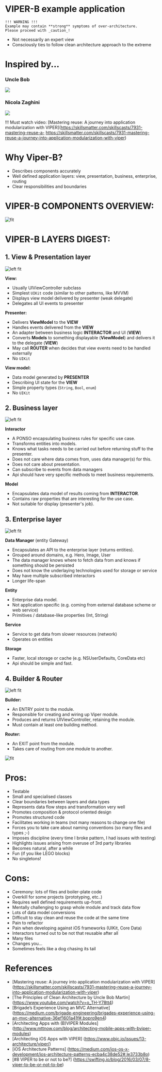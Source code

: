 # VIPER-B example application

```
!!! WARNING !!!
Example may contain **strong** symptoms of over-architecture.
Please proceed with _caution_!
```

- Not necessarily an expert view
- Consciously ties to follow clean architecture approach to the extreme

# Inspired by...

### Uncle Bob

![](images/robert-uncle-bob-martin-agile-manifesto-interview.jpg)



### Nicola Zaghini
![](images/NicolaZaghini.jpg)

!!! Must watch video: [Mastering reuse: A journey into application modularization with VIPER](https://skillsmatter.com/skillscasts/7931-mastering-reuse-a-
https://skillsmatter.com/skillscasts/7931-mastering-reuse-a-journey-into-application-modularization-with-viper)



# Why Viper-B?

- Describes components accurately
- Well defined application layers: view, presentation, business, enterprise, routing
- Clear responsibilities and boundaries


# VIPER-B COMPONENTS OVERVIEW:
![fit](images/viper-full-picture.png)


# VIPER-B LAYERS DIGEST:


## 1. View & Presentation layer

![left fit](images/viper-view-presenter.png)

**View:**
- Usually UIViewController subclass
- Simplest `UIKit` code (similar to other patterns, like MVVM)
- Displays view model delivered by presenter (weak delegate)
- Delegates all UI events to presenter

**Presenter:**
- Delivers **ViewModel** to the **VIEW**
- Handles events delivered from the **VIEW**
- An adapter between business logic **INTERACTOR** and UI (**VIEW**)
- Converts **Models** to something displayable (**ViewModel**) and delivers it to the delegate (**VIEW**)
- May call **ROUTER** when decides that view events need to be handled externally
- No `UIKit`

**View model:**
 - Data model generated by **PRESENTER** 
 - Describing UI state for the **VIEW**
 - Simple property types (`String`, `Bool`, `enum`)
 - No `UIKit`


## 2. Business layer

![left fit](images/viper-interactor-enterprise-layer.png)

**Interactor**
- A PONSO encapsulating business rules for specific use case.
- Transforms entities into models.
- Knows what tasks needs to be carried out before returning stuff to the presenter.
- Does not care where data comes from, uses data manager(s) for this.
- Does not care about presentation.
- Can subscribe to events from data managers
- Api should have very specific methods to meet business requirements.

**Model**
- Encapsulates data model of results coming from **INTERACTOR**.
- Contains raw properties that are interesting for the use case.
- Not suitable for display (presenter's job).

## 3. Enterprise layer

![left fit](images/viper-enterprise-layer.png)

**Data Manager** (entity Gateway)
- Encapsulates an API to the enterprise layer (returns entities). 
- Grouped around domains, e.g. Hero, Image, User
- The data manager knows where to fetch data from and knows if something should be persisted 
- Does not know the underlaying technologies used for storage or service
- May have multiple subscribed interactors
- Longer life-span

**Entity**
- Enterprise data model.
- Not application specific (e.g. coming from external database scheme or web service)
- Primitives / database-like properties (Int, String)

**Service**
- Service to get data from slower resources (network)
- Operates on entities

**Storage**
- Faster, local storage or cache (e.g. NSUserDefaults, CoreData etc)
- Api should be simple and fast.



## 4. Builder & Router

![left fit](images/viper-builder-router.png)

**Builder:**
- An ENTRY point to the module.
- Responsible for creating and wiring up Viper module.
- Produces and returns UIViewController, retaining the module. 
- Must contain at least one building method.

**Router:**
- An EXIT point from the module.
- Takes care of routing from one module to another.


![fit](images/viper-full-picture.png)


# Pros:

- Testable
- Small and specialised classes
- Clear boundaries between layers and data types
- Represents data flow steps and transformation very well
- Promotes composition & protocol oriented design
- Promotes structured code
- Facilitates working in teams (not many reasons to change one file)
- Forces you to take care about naming conventions (so many files and types ;-)
- Imposes discipline (every time I broke pattern, I had issues with testing)
- Highlights issues arising from overuse of 3rd party libraries
- Becomes natural, after a while
- Fun (if you like LEGO blocks)
- No singletons!


# Cons:

- Ceremony: lots of files and boiler-plate code
- Overkill for some projects (prototyping, etc..)
- Requires well defined requirements up-front.
- Mentally challenging to grasp whole module and track data flow
- Lots of data model conversions
- Difficult to stay clean and reuse the code at the same time
- Pain to refactor
- Pain when developing against iOS frameworks (UIKit, Core Data)
- Interactors turned out to be not that reusable after all
- Many files
- Changes you...
- Sometimes feels like a dog chasing its tail


# References

- [Mastering reuse: A journey into application modularization with VIPER] (https://skillsmatter.com/skillscasts/7931-mastering-reuse-a-journey-into-application-modularization-with-viper)
- [The Principles of Clean Architecture by Uncle Bob Martin] (https://www.youtube.com/watch?v=o_TH-Y78tt4)
- [Brigade’s Experience Using an MVC Alternative] (https://medium.com/brigade-engineering/brigades-experience-using-an-mvc-alternative-36ef1601a41f#.bopro9en4)
- [Architecting Apps with (B)VIPER Modules] (http://www.mttnow.com/blog/architecting-mobile-apps-with-bviper-modules)
- [Architecting iOS Apps with VIPER] (https://www.objc.io/issues/13-architecture/viper/)
- [iOS Architecture Patterns] (https://medium.com/ios-os-x-development/ios-architecture-patterns-ecba4c38de52#.le3733b8o)
- [#8 VIPER to be or not to be?] (https://swifting.io/blog/2016/03/07/8-viper-to-be-or-not-to-be)


